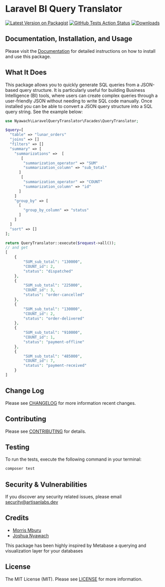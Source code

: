 # Laravel  BI Query Translator

[![Latest Version on Packagist](https://img.shields.io/packagist/v/nyawach/laravel-query-translator.svg?style=flat-square)](https://packagist.org/packages/nyawach/laravel-query-translator)
[![GitHub Tests Action Status](https://img.shields.io/github/actions/workflow/status/nyawach/laravel-query-translator/run-tests.yml?branch=main&label=tests)](https://github.com/nyawach/laravel-query-translator/actions/workflows/run-tests.yml)
[![Downloads](https\://img.shields.io/packagist/dt/nyawach/laravel-query-translator.svg?style=flat-square)](https\://packagist.org/packages/nyawach/laravel-query-translator)

## Documentation, Installation, and Usage
Please visit the [Documentation](docs/README.md) for detailed instructions on how to install and use this package.

## What It Does
This package allows you to quickly generate SQL queries from a JSON-based query structure. It is particularly useful for building Business Intelligence (BI) tools, where users can create complex queries through a user-friendly JSON without needing to write SQL code manually.
Once installed you can be able to convert a JSON query structure into a SQL query string. See the example below:

```php
use Nyawach\LaravelQueryTranslator\Facades\QueryTranslator;

$query=[
  "table" => "lunar_orders"
  "joins" => []
  "filters" => []
  "summary" => [
    "summarizations" =>  [
       [
        "summarization_operator" => "SUM"
        "summarization_column" => "sub_total"
      ]
       [
        "summarization_operator" => "COUNT"
        "summarization_column" => "id"
      ]
    ]
    "group_by" => [
      [
        "group_by_column" => "status"
      ]
    ]
  ]
  "sort" => []
];

return QueryTranslator::execute($request->all());
// and get
[
    {
        "SUM_sub_total": "130000",
        "COUNT_id": 2,
        "status": "dispatched"
    },
    {
        "SUM_sub_total": "225000",
        "COUNT_id": 3,
        "status": "order-cancelled"
    },
    {
        "SUM_sub_total": "130000",
        "COUNT_id": 2,
        "status": "order-delivered"
    },
    {
        "SUM_sub_total": "910000",
        "COUNT_id": 1,
        "status": "payment-offline"
    },
    {
        "SUM_sub_total": "485000",
        "COUNT_id": 7,
        "status": "payment-received"
    }
]
```

## Change Log
Please see [CHANGELOG](CHANGELOG.md) for more information recent changes.

## Contributing
Please see [CONTRIBUTING](CONTRIBUTING.md) for details.

## Testing
To run the tests, execute the following command in your terminal:
```bash
composer test
```

## Security & Vulnerabilities
If you discover any security related issues, please email 
[security@artisanlabs.dev](mailto:security@artisanlabs.dev)

## Credits

- [Morris Mburu](https://github.com/MorrisMburu)
- [Joshua Nyawach](https://github.com/Jnyawach)

This package has been highly inspired by Metabase a querying and visualization layer for your databases

## License
The MIT License (MIT). Please see [LICENSE](LICENSE.md) for more information.